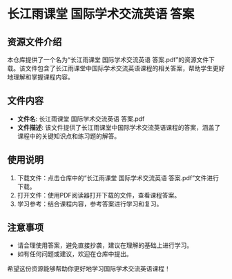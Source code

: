 # 长江雨课堂 国际学术交流英语 答案

## 资源文件介绍

本仓库提供了一个名为“长江雨课堂 国际学术交流英语 答案.pdf”的资源文件下载。该文件包含了长江雨课堂中国际学术交流英语课程的相关答案，帮助学生更好地理解和掌握课程内容。

## 文件内容

- **文件名**: 长江雨课堂 国际学术交流英语 答案.pdf
- **文件描述**: 该文件提供了长江雨课堂中国际学术交流英语课程的答案，涵盖了课程中的关键知识点和练习题的解答。

## 使用说明

1. 下载文件：点击仓库中的“长江雨课堂 国际学术交流英语 答案.pdf”文件进行下载。
2. 打开文件：使用PDF阅读器打开下载的文件，查看课程答案。
3. 学习参考：结合课程内容，参考答案进行学习和复习。

## 注意事项

- 请合理使用答案，避免直接抄袭，建议在理解的基础上进行学习。
- 如有任何问题或建议，欢迎在仓库中提出。

希望这份资源能够帮助你更好地学习国际学术交流英语课程！